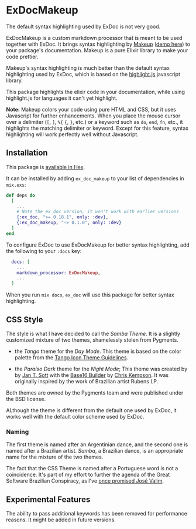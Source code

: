 # ExDocMakeup

The default syntax highlighting used by ExDoc is not very good.

ExDocMakeup is a custom markdown processor that is meant to be used together with ExDoc.
It brings syntax highlighting by [Makeup](https://hexdocs.pm/makeup/Makeup.html)
([demo here](https://tmbb.github.io/makeup_demo/elixir.html)) to your package's documentation.
Makeup is a pure Elixir library to make your code prettier.

Makeup's syntax highlighting is much better than the default syntax highlighting used by ExDoc,
which is based on the [highlight.js](https://highlightjs.org) javascript library.

This package highlights the elixir code in your documentation, while using highlight.js
for languages it can't yet highlight.

**Note:**
Makeup colors your code using pure HTML and CSS, but it uses Javascript for further enhancements.
When you place the mouse cursor over a delimiter (`[`, `]`, `%{` `{`, `}`, etc.)
or a keyword such as `do`, `end`, `fn`, etc., it highlights the matching delimiter or keyword.
Except for this feature, syntax highlighting will work perfectly well without Javascript.

## Installation

This package is [available in Hex](https://hexdocs.pm/ex_doc_makeup).

It can be installed by adding `ex_doc_makeup` to your list of dependencies in `mix.exs`:

```elixir
def deps do
  [
    ...
    # Note the ex_doc version, it won't work with earlier versions
    {:ex_doc, ">= 0.18.1", only: :dev},
    {:ex_doc_makeup, "~> 0.1.0", only: :dev}
  ]
end
```

To configure ExDoc to use ExDocMakeup for better syntax highlighting,
add the following to your `:docs` key:

```elixir
  docs: [
    ...
    markdown_processor: ExDocMakeup,
    ...
  ]
```

When you run `mix docs`, `ex_doc` will use this package for better syntax highlighting.

## CSS Style

The style is what I have decided to call the *Samba Theme*.
It is a slightly customized mixture of two themes, shamelessly stolen from Pygments.

  * the *Tango* theme for the *Day Mode*.
    This theme is based on the color palette from the
    [Tango Icon Theme Guidelines](http://tango.freedesktop.org/Tango_Icon_Theme_Guidelines).

  * the *Paraíso Dark* theme for the *Night Mode*;
    This theme was created by by [Jan T. Sott](https://github.com/idleberg)
    with the [Base16 Builder](https://github.com/chriskempson/base16-builder)
    by [Chris Kempson](https://github.com/chriskempson).
    It was originally inspired by the work of Brazilian artist Rubens LP.

Both themes are owned by the Pygments team and were published under the BSD license.

ALthough the theme is different from the default one used by ExDoc,
it works well with the default color scheme used by ExDoc.

### Naming

The first theme is named after an Argentinian dance,
and the second one is named after a Brazilian artist.
*Samba*, a Brazilian dance, is an appropriate name for the mixture of the two themes.

The fact that the CSS Theme is named after a Portuguese word is not a coincidence.
It's part of my effort to further the agenda of the Great Software Brazilian Conspiracy,
as I've [once promised José Valim](https://elixirforum.com/t/discussion-about-syntax-preferences-split-posts/3436/81).

## Experimental Features

The ability to pass additional keywords has been removed for performance reasons.
It might be added in future versions.
